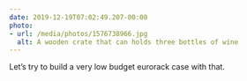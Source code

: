 ```yaml
---
date: 2019-12-19T07:02:49.207-00:00
photo:
- url: /media/photos/1576738966.jpg
  alt: A wooden crate that can holds three bottles of wine
---
```

Let’s try to build a very low budget eurorack case with that.
